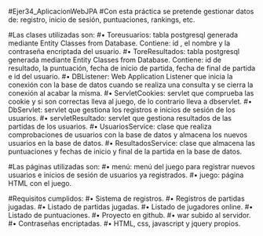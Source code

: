 #Ejer34_AplicacionWebJPA
#Con esta práctica se pretende gestionar datos de: registro, inicio de sesión, puntuaciones, rankings, etc.

#Las clases utilizadas son:
#•	Toreusuarios: tabla postgresql generada mediante Entity Classes from Database. Contiene: id , el nombre  y la contraseña encriptada  del usuario.
#•	ToreResultados: tabla postgresql generada mediante Entity Classes from Database. Contiene: id de resultado, la puntuación, fecha de inicio de partida, fecha de final de partida e id del usuario.
#•	DBListener: Web Application Listener que inicia la conexión con la base de datos cuando se realiza una consulta y se cierra la conexión al acabar la misma.
#•	ServletCookies: servlet que comprueba las cookie y si son correctas lleva al juego, de lo contrario lleva a dbservlet.
#•	DbServlet: servlet que gestiona los registros e inicios de sesión de los usuarios.
#•	servletResultado: servlet que gestiona  resultados de las partidas  de los usuarios.
#•	UsuariosService: clase que realiza comprobaciones de usuarios con la base de datos y almacena los nuevos usuarios en la base de datos.
#•	ResultadosService: clase que almacena las puntuaciones y fechas de inicio y final de la partida en la base de datos.

#Las páginas utilizadas son:
#•	menú: menú del juego para registrar nuevos usuarios e inicios de sesión de usuarios ya registrados.
#•	juego: página HTML con el juego.

#Requisitos cumplidos:
#• Sistema de registros.
#• Registros de partidas jugadas.
#• Listado de partidas jugadas.
#• Listado de jugadores online.
#• Listado de puntuaciones.
#• Proyecto en github.
#• war subido al servidor.
#• Contraseñas encriptadas.
#• HTML, css, javascript y jquery propios.

